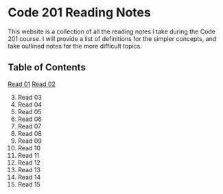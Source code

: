 # Code 201 Reading Notes
This website is a collection of all the reading notes I take during the Code 201 course.
I will provide a list of definitions for the simpler concepts, and take outlined notes for the more difficult topics.

## Table of Contents
[Read 01](https://github.com/AnvayB/reading-notes/blob/main/Read:%2001)
[Read 02](https://github.com/AnvayB/reading-notes/blob/main/Read:%2002)

3. Read 03
4. Read 04
5. Read 05
6. Read 06
7. Read 07
8. Read 08
9. Read 09
10. Read 10
11. Read 11
12. Read 12
13. Read 13
14. Read 14
15. Read 15
